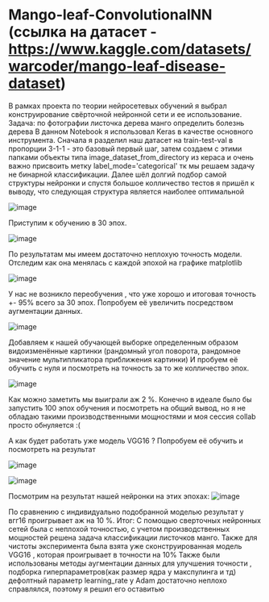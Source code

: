 # Mango-leaf-ConvolutionalNN (ссылка на датасет - https://www.kaggle.com/datasets/warcoder/mango-leaf-disease-dataset)
В рамках проекта по теории нейросетевых обучений я выбрал конструирование свёрточной нейронной сети и ее использование. 
Задача: по фотографии листочка дерева манго определить болезнь дерева 
В данном Notebook я использовал Keras в качестве основного инструмента. 
Сначала я разделил наш датасет на train-test-val в пропорции 3-1-1 - это базовый первый шаг, 
затем создаем с этими папками объекты типа image_dataset_from_directory из кераса и очень важно присвоить  метку label_mode='categorical' тк мы решаем задачу не бинарной классификации.
Далее шёл долгий подбор самой структуры нейронки и спустя большое колличество тестов я пришёл к выводу, что следующая структура является наиболее оптимальной

![image](https://github.com/Timurizi/Mango-leaf-ConvolutionalNN/assets/75172935/94882045-6903-4740-886c-fbb0a2c21ce0)

Приступим к обучению в 30 эпох. 

![image](https://github.com/Timurizi/Mango-leaf-ConvolutionalNN/assets/75172935/e9877c22-5f7b-46ff-a0dd-ce5eb8d63895)

По результатам мы имеем достаточно неплохую точность модели. Отследим как она менялась с каждой эпохой на графике matplotlib

![image](https://github.com/Timurizi/Mango-leaf-ConvolutionalNN/assets/75172935/2afa107c-2c4d-432c-a7a8-81d3629413aa)

У нас не возникло переобучения , что уже хорошо и итоговая точность +- 95% всего за 30 эпох. Попробуем её увеличить посредством аугментации данных.

![image](https://github.com/Timurizi/Mango-leaf-ConvolutionalNN/assets/75172935/13ea15c2-5069-4b57-a191-32270d6d492f)


Добавляем к нашей обучающей выборке определенным образом видоизменённые картинки (рандомный угол поворота, рандомное значение мультипликатора приближения картинки)
И пробуем её обучить c нуля и посмотреть на точность за то же колличество эпох.

![image](https://github.com/Timurizi/Mango-leaf-ConvolutionalNN/assets/75172935/9f9f1f4f-f4f9-4a61-a14f-b8223a4db70a)

Как можно заметить мы выиграли аж 2 %. Конечно в идеале было бы запустить 100 эпох обучения и посмотреть на общий вывод, но я не обладаю такими производственными мощностями и моя сессия collab просто обнуляется :(

А как будет работать уже  модель VGG16 ? Попробуем её обучить и посмотреть на результат

![image](https://github.com/Timurizi/Mango-leaf-ConvolutionalNN/assets/75172935/1864ade3-5dd0-4ac2-b947-c27adb28a95f)

![image](https://github.com/Timurizi/Mango-leaf-ConvolutionalNN/assets/75172935/5f1e1db0-9ab3-469d-8a89-1af648e5b4fa)

Посмотрим на результат нашей нейронки на этих эпохах:
![image](https://github.com/Timurizi/Mango-leaf-ConvolutionalNN/assets/75172935/68767f90-5b15-4fd9-b705-5b811b076fb3)


По сравнению с индивидуально подобранной моделью результат у вгг16  проигрывает аж на 10 %.
Итог: С помощью сверточных нейронных сетей была с неплохой точностью, с учетом производственных мощностей решена задача классификации листочков манго. Также для чистоты эксперимента была взята уже сконструированная модель VGG16 , которая проигрывает в точности на 10%
Также были использованы методы аугментации данных для улучшения точности , подборка гиперпараметров(как размер ядра у макспулинга и тд)  дефолтный параметр learning_rate у Adam достаточно неплохо справлялся, поэтому я решил его оставитью
